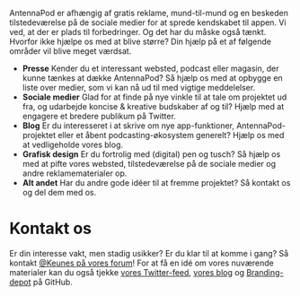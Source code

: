 AntennaPod er afhængig af gratis reklame, mund-til-mund og en beskeden
tilstedeværelse på de sociale medier for at sprede kendskabet til appen. Vi ved,
at der er plads til forbedringer. Og det har du måske også tænkt. Hvorfor ikke
hjælpe os med at blive større? Din hjælp på et af følgende områder vil blive
meget værdsat.

* **Presse** Kender du et interessant websted, podcast eller magasin, der kunne
tænkes at dække AntennaPod? Så hjælp os med at opbygge en liste over medier, som
vi kan nå ud til med vigtige meddelelser.
* **Sociale medier** Glad for at finde på nye vinkle til at tale om projektet ud
fra, og udarbejde koncise & kreative budskaber af og til? Hjælp med at engagere
et bredere publikum på Twitter.
* **Blog** Er du interesseret i at skrive om nye app-funktioner,
AntennaPod-projektet eller et åbent podcasting-økosystem generelt? Hjælp os med
at vedligeholde vores blog.
* **Grafisk design** Er du fortrolig med (digital) pen og tusch? Så hjælp os med
at pifte vores websted, tilstedeværelse på de sociale medier og andre
reklamematerialer op.
* **Alt andet** Har du andre gode idéer til at fremme projektet? Så kontakt os
og del dem med os.

# Kontakt os

Er din interesse vakt, men stadig usikker? Er du klar til at komme i gang? Så
kontakt [@Keunes på vores forum](https://forum.antennapod.org/u/keunes)! For at
få en idé om vores nuværende materialer kan du også tjekke [vores
Twitter-feed](https://www.twitter.com/antennapod), [vores blog](/blog) og
[Branding-depot](https://github.com/AntennaPod/Branding) på GitHub.

